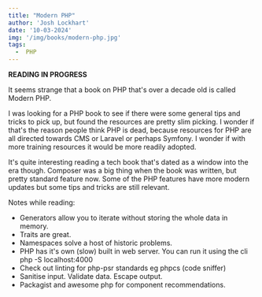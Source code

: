 ```yaml
---
title: "Modern PHP"
author: 'Josh Lockhart'
date: '10-03-2024'
img: '/img/books/modern-php.jpg'
tags:
  -  PHP
---
```


**READING IN PROGRESS**

It seems strange that a book on PHP that's over a decade old is called Modern PHP.

I was looking for a PHP book to see if there were some general tips and tricks to pick up, but found the resources are pretty slim picking. I wonder if that's the reason people think PHP is dead, because resources for PHP are all directed towards CMS or Laravel or perhaps Symfony. I wonder if with more training resources it would be more readily adopted.

It's quite interesting reading a tech book that's dated as a window into the era though. Composer was a big thing when the book was written, but pretty standard feature now. Some of the PHP features have more modern updates but some tips and tricks are still relevant.

Notes while reading:
  -  Generators allow you to iterate without storing the whole data in memory. 
  -  Traits are great. 
  -  Namespaces solve a host of historic problems.
  -  PHP has it's own (slow) built in web server. You can run it using the cli php -S localhost:4000
  -  Check out linting for php-psr standards eg phpcs (code sniffer)
  -  Sanitise input. Validate data. Escape output.
  -  Packagist and awesome php for component recommendations.
